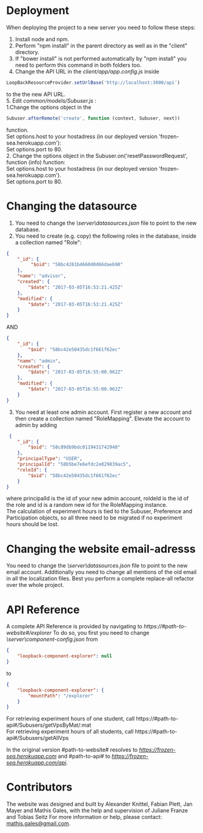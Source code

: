 # Deployment
When deploying the project to a new server you need to follow these steps:  
1. Install node and npm.  
2. Perform "npm install" in the parent directory as well as in the "client" directory.  
3. If "bower install" is not performed automatically by "npm install" you need to perform this command in both folders too.  
4. Change the API URL in the *client/app/app.config.js* inside   
```js
LoopBackResourceProvider.setUrlBase('http://localhost:3000/api') 
```   
to the the new API URL.  
5. Edit *common/models/Subuser.js* :  
    1.Change the options object in the 
```js
Subuser.afterRemote('create', function (context, Subuser, next))
```      
function.  
Set options.host to your hostadress (in our deployed version 'frozen-sea.herokuapp.com'):  
Set options.port to 80.  
    2. Change the options object in the Subuser.on('resetPasswordRequest', function (info) function:  
Set options.host to your hostadress (in our deployed version 'frozen-sea.herokuapp.com').  
Set options.port to 80.  

# Changing the datasource
1. You need to change the *\server\datasources.json* file to point to the new database.  
2. You need to create (e.g. copy) the following roles in the database, inside a collection named "Role":   

```json
{
    "_id": {
         "$oid": "58bc4281b4660d0d66daeb90"
    },
    "name": "advisor",
    "created": {
        "$date": "2017-03-05T16:53:21.425Z"
    },
    "modified": {
        "$date": "2017-03-05T16:53:21.425Z"
    }
}

```

AND  

```json
{
    "_id": {
        "$oid": "58bc42e50435dc1f661f62ec"
    },
    "name": "admin",
    "created": {
        "$date": "2017-03-05T16:55:00.962Z"
    },
    "modified": {
        "$date": "2017-03-05T16:55:00.962Z"
    }
}  
```

3. You need at least one admin account. First register a new account and then create a collection named "RoleMapping". Elevate the account to admin by adding

```json
 {
    "_id": {
        "$oid": "58c89db9bdc0119431742940"
    },
    "principalType": "USER",
    "principalId": "58b5be7e6efdc2e829839ac5",
    "roleId": {
        "$oid": "58bc42e50435dc1f661f62ec"
    }
}  
```
where principalId is the id of your new admin account, roldeId is the id of the role and id is a random new id for the RoleMapping instance.  
The calculation of experiment hours is tied to the Subuser, Preference and Participation objects, so all three need to be migrated if no experiment hours should be lost.
 
# Changing the website email-adresss
You need to change the *\server\datasources.json* file to point to the new email account.
Additionally you need to change all mentions of the old email in all the localization files. Best you perform a complete replace-all refactor over the whole project.

# API Reference
A complete API Reference is provided by navigating to *https://#path-to-website#/explorer*
To do so, you first you need to change *\server\component-config.json* from

```json
{
    "loopback-component-explorer": null
}  
```

 to 
 
 
```json
{
    "loopback-component-explorer": {
        "mountPath": "/explorer"
    }
} 
```
    
For retrieving experiment hours of one student, call https://#path-to-api#/Subusers/getVpsByMat/:mat    
For retrieving experiment hours of all students, call https://#path-to-api#/Subusers/getAllVps  



In the original version #path-to-website# resolves to *https://frozen-sea.herokuapp.com* and #path-to-api# to *https://frozen-sea.herokuapp.com/api*.

# Contributors
The website was designed and built by Alexander Knittel, Fabian Plett, Jan Mayer and Mathis Gales, with the help and supervision of Juliane Franze and Tobias Seitz
For more information or help, please contact: mathis.gales@gmail.com.
